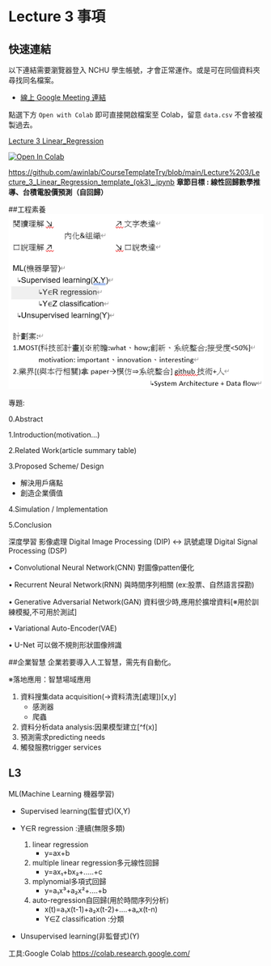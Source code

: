 # Lecture 3 事項
## 快速連結
以下連結需要瀏覽器登入 NCHU 學生帳號，才會正常運作。或是可在同個資料夾尋找同名檔案。
- [線上 Google Meeting 連結](https://lms2020.nchu.edu.tw/media/doc/86493)

點選下方 ```Open with Colab``` 即可直接開啟檔案至 Colab，留意 ```data.csv``` 不會被複製過去。

[Lecture 3 Linear_Regression]()

[![Open In Colab](https://colab.research.google.com/assets/colab-badge.svg)](https://colab.research.google.com/github/awinlab/CourseTemplateTry/blob/main/Lecture%203/Lecture_3_Linear_Regression_template_(ok3)_.ipynb)

https://github.com/awinlab/CourseTemplateTry/blob/main/Lecture%203/Lecture_3_Linear_Regression_template_(ok3)_.ipynb
**章節目標 : 線性回歸數學推導、台積電股價預測（自回歸）**

##工程素養
![img.png](img.png)

專題:

0.Abstract

1.Introduction(motivation…)

2.Related Work(article summary table)

3.Proposed Scheme/ Design
* 解決用戶痛點
* 創造企業價值

4.Simulation / Implementation

5.Conclusion

深度學習
影像處理 Digital Image Processing (DIP) ↔ 訊號處理 Digital Signal Processing (DSP)

• Convolutional Neural Network(CNN)
對圖像patten優化

• Recurrent Neural Network(RNN)
與時間序列相關 (ex:股票、自然語言探勘)

• Generative Adversarial Network(GAN)
資料很少時,應用於擴增資料[※用於訓練模擬,不可用於測試]

• Variational Auto-Encoder(VAE)

• U-Net
可以做不規則形狀圖像辨識

##企業智慧
企業若要導入人工智慧，需先有自動化。

※落地應用：智慧場域應用
1. 資料搜集data acquisition(→資料清洗[處理])[x,y]
   - 感測器
   - 爬蟲 
2. 資料分析data analysis:因果模型建立[^f(x)]
3. 預測需求predicting needs
4. 觸發服務trigger services

## L3
ML(Machine Learning 機器學習)
  - Supervised learning(監督式)(X,Y)
  - Y∈R regression :連續(無限多類)
    1. linear regression
        - y=ax+b
    2. multiple linear regression多元線性回歸
        - y=ax₁+bx₂+.....+c
    3. mplynomial多項式回歸
        - y=a₁x³+a₂x²+....+b
    4. auto-regression自回歸(用於時間序列分析)
        - x(t)=a₁x(t-1)+a₂x(t-2)+....+aₙx(t-n)
        - Y∈Z classification :分類
		
  - Unsupervised learning(非監督式)(Y)

工具:Google Colab
https://colab.research.google.com/
